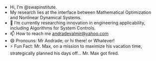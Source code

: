 - Hi, I’m @swapinstitute.
- My research lies at the interface between Mathematical Optimization and Nonlinear Dynamical Systems.
- 🌱 I’m currently researching innovation in engineering applicability, including Algorithms for System Controls.
- 📫 How to reach me andradevalmir@yahoo.com
- 😄 Pronouns: Mr Andrade, or hi there! or Whatever! 
- ⚡ Fun Fact: Mr. Max, on a mission to maximize his vacation time, strategically planned his days off... Mr. Max got fired. 

<!---
swapinstitute/swapinstitute is a ✨ special ✨ repository because its `README.md` (this file) appears on your GitHub profile.
You can click the Preview link to take a look at your changes.
--->
